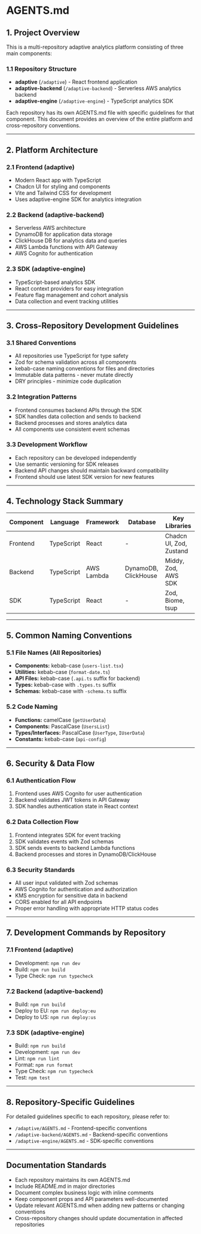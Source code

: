 # AGENTS.md

## 1. Project Overview

This is a multi-repository adaptive analytics platform consisting of three main components:

### 1.1 Repository Structure

- **adaptive** (`/adaptive`) - React frontend application
- **adaptive-backend** (`/adaptive-backend`) - Serverless AWS analytics backend  
- **adaptive-engine** (`/adaptive-engine`) - TypeScript analytics SDK

Each repository has its own AGENTS.md file with specific guidelines for that component. This document provides an overview of the entire platform and cross-repository conventions.

---

## 2. Platform Architecture

### 2.1 Frontend (adaptive)
- Modern React app with TypeScript
- Chadcn UI for styling and components
- Vite and Tailwind CSS for development
- Uses adaptive-engine SDK for analytics integration

### 2.2 Backend (adaptive-backend) 
- Serverless AWS architecture
- DynamoDB for application data storage
- ClickHouse DB for analytics data and queries
- AWS Lambda functions with API Gateway
- AWS Cognito for authentication

### 2.3 SDK (adaptive-engine)
- TypeScript-based analytics SDK
- React context providers for easy integration
- Feature flag management and cohort analysis
- Data collection and event tracking utilities

---

## 3. Cross-Repository Development Guidelines

### 3.1 Shared Conventions
- All repositories use TypeScript for type safety
- Zod for schema validation across all components
- kebab-case naming conventions for files and directories
- Immutable data patterns - never mutate directly
- DRY principles - minimize code duplication

### 3.2 Integration Patterns
- Frontend consumes backend APIs through the SDK
- SDK handles data collection and sends to backend
- Backend processes and stores analytics data
- All components use consistent event schemas

### 3.3 Development Workflow
- Each repository can be developed independently
- Use semantic versioning for SDK releases
- Backend API changes should maintain backward compatibility
- Frontend should use latest SDK version for new features

---

## 4. Technology Stack Summary

| Component | Language | Framework | Database | Key Libraries |
|-----------|----------|-----------|----------|---------------|
| Frontend | TypeScript | React | - | Chadcn UI, Zod, Zustand |
| Backend | TypeScript | AWS Lambda | DynamoDB, ClickHouse | Middy, Zod, AWS SDK |
| SDK | TypeScript | React | - | Zod, Biome, tsup |

---

## 5. Common Naming Conventions

### 5.1 File Names (All Repositories)
- **Components:** kebab-case (`users-list.tsx`)
- **Utilities:** kebab-case (`format-date.ts`) 
- **API Files:** kebab-case (`.api.ts` suffix for backend)
- **Types:** kebab-case with `.types.ts` suffix
- **Schemas:** kebab-case with `-schema.ts` suffix

### 5.2 Code Naming
- **Functions:** camelCase (`getUserData`)
- **Components:** PascalCase (`UsersList`)
- **Types/Interfaces:** PascalCase (`UserType`, `IUserData`)
- **Constants:** kebab-case (`api-config`)

---

## 6. Security & Data Flow

### 6.1 Authentication Flow
1. Frontend uses AWS Cognito for user authentication
2. Backend validates JWT tokens in API Gateway
3. SDK handles authentication state in React context

### 6.2 Data Collection Flow
1. Frontend integrates SDK for event tracking
2. SDK validates events with Zod schemas
3. SDK sends events to backend Lambda functions
4. Backend processes and stores in DynamoDB/ClickHouse

### 6.3 Security Standards
- All user input validated with Zod schemas
- AWS Cognito for authentication and authorization
- KMS encryption for sensitive data in backend
- CORS enabled for all API endpoints
- Proper error handling with appropriate HTTP status codes

---

## 7. Development Commands by Repository

### 7.1 Frontend (adaptive)
- Development: `npm run dev`
- Build: `npm run build`
- Type Check: `npm run typecheck`

### 7.2 Backend (adaptive-backend)
- Build: `npm run build`
- Deploy to EU: `npm run deploy:eu`
- Deploy to US: `npm run deploy:us`

### 7.3 SDK (adaptive-engine)
- Build: `npm run build`
- Development: `npm run dev`
- Lint: `npm run lint`
- Format: `npm run format`
- Type Check: `npm run typecheck`
- Test: `npm test`

---

## 8. Repository-Specific Guidelines

For detailed guidelines specific to each repository, please refer to:
- `/adaptive/AGENTS.md` - Frontend-specific conventions
- `/adaptive-backend/AGENTS.md` - Backend-specific conventions  
- `/adaptive-engine/AGENTS.md` - SDK-specific conventions

---

## Documentation Standards

- Each repository maintains its own AGENTS.md
- Include README.md in major directories
- Document complex business logic with inline comments
- Keep component props and API parameters well-documented
- Update relevant AGENTS.md when adding new patterns or changing conventions
- Cross-repository changes should update documentation in affected repositories
